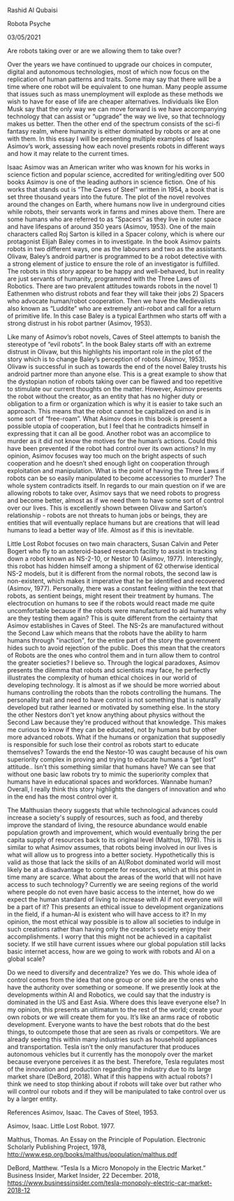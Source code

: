 Rashid Al Qubaisi

Robota Psyche

03/05/2021

Are robots taking over or are we allowing them to take over?

Over the years we have continued to upgrade our choices in computer, digital and autonomous technologies, most of which now focus on the replication of human patterns and traits. Some may say that there will be a time where one robot will be equivalent to one human. Many people assume that issues such as mass unemployment will explode as these methods we wish to have for ease of life are cheaper alternatives. Individuals like Elon Musk say that the only way we can move forward is we have accompanying technology that can assist or “upgrade” the way we live, so that technology makes us better. Then the other end of the spectrum consists of the sci-fi fantasy realm, where humanity is either dominated by robots or are at one with them. In this essay I will be presenting multiple examples of Isaac Asimov’s work, assessing how each novel presents robots in different ways and how it may relate to the current times.

Isaac Asimov was an American writer who was known for his works in science fiction and popular science, accredited for writing/editing over 500 books Asimov is one of the leading authors in science fiction. One of his works that stands out is “The Caves of Steel” written in 1954, a book that is set three thousand years into the future. The plot of the novel revolves around the changes on Earth, where humans now live in underground cities while robots, their servants work in farms and mines above them. There are some humans who are referred to as “Spacers” as they live in outer space and have lifespans of around 350 years (Asimov, 1953). One of the main characters called Roj Sarton is killed in a Spacer colony, which is where our protagonist Elijah Baley comes in to investigate. In the book Asimov paints robots in two different ways, one as the labourers and two as the assistants. Olivaw, Baley’s android partner is programmed to be a robot detective with a strong element of justice to ensure the role of an investigator is fulfilled. The robots in this story appear to be happy and well-behaved, but in reality are just servants of humanity, programmed with the Three Laws of Robotics. There are two prevalent attitudes towards robots in the novel 1) Eathenmen who distrust robots and fear they will take their jobs 2) Spacers who advocate human/robot cooperation. Then we have the Medievalists also known as “Luddite” who are extremely anti-robot and call for a return of primitive life. In this case Baley is a typical Earthmen who starts off with a strong distrust in his robot partner (Asimov, 1953). 

Like many of Asimov’s robot novels, Caves of Steel attempts to banish the stereotype of “evil robots”. In the book Baley starts off with an extreme distrust in Olivaw, but this highlights his important role in the plot of the story which is to change Baley’s perception of robots (Asimov, 1953). Olivaw is successful in such as towards the end of the novel Baley trusts his android partner more than anyone else. This is a great example to show that the dystopian notion of robots taking over can be flawed and too repetitive to stimulate our current thoughts on the matter. However, Asimov presents the robot without the creator, as an entity that has no higher duty or obligation to a firm or organization which is why it is easier to take such an approach. This means that the robot cannot be capitalized on and is in some sort of “free-roam”. What Asimov does in this book is present a possible utopia of cooperation, but I feel that he contradicts himself in expressing that it can all be good. Another robot was an accomplice to murder as it did not know the motives for the human’s actions. Could this have been prevented if the robot had control over its own actions? In my opinion, Asimov focuses way too much on the bright aspects of such cooperation and he doesn’t shed enough light on cooperation through exploitation and manipulation. What is the point of having the Three Laws if robots can be so easily manipulated to become accessories to murder? The whole system contradicts itself. In regards to our main question on if we are allowing robots to take over, Asimov says that we need robots to progress and become better, almost as if we need them to have some sort of control over our lives. This is excellently shown between Olivaw and Sarton’s relationship - robots are not threats to human jobs or beings, they  are entities that will eventually replace humans but are creations that will lead humans to lead a better way of life. Almost as if this is inevitable. 

Little Lost Robot focuses on two main characters, Susan Calvin and Peter Bogert who fly to an asteroid-based research facility to assist in tracking down a robot known as NS-2-10, or Nestor 10 (Asimov, 1977). Interestingly, this robot has hidden himself among a shipment of 62 otherwise identical NS-2 models, but it is different from the normal robots, the second law is non-existent, which makes it imperative that he be identified and recovered (Asimov, 1977). Personally, there was a constant feeling within the text that robots, as sentient beings, might resent their treatment by humans. The electrocution on humans to see if the robots would react made me quite uncomfortable because if the robots were manufactured to aid humans why are they testing them again? This is quite different from the certainty that Asimov establishes in Caves of Steel. The NS-2s are manufactured without the Second Law which means that the robots have the ability to harm humans through "inaction", for the entire part of the story the government hides such to avoid rejection of the public. Does this mean that the creators of Robots are the ones who control them and in turn allow them to control the greater societies? I believe so. Through the logical paradoxes, Asimov presents the dilemma that robots and scientists may face, he perfectly illustrates the complexity of human ethical choices in our world of developing technology. It is almost as if we should be more worried about humans controlling the robots than the robots controlling the humans. The personality trait and need to have control is not something that is naturally developed but rather learned or motivated by something else. In the story the other Nestors don't yet know anything about physics without the Second Law because they're produced without that knowledge. This makes me curious to know if they can be educated, not by humans but by other more advanced robots. What if the humans or organization that supposedly is responsible for such lose their control as robots start to educate themselves? Towards the end the Nestor-10 was caught because of his own superiority complex in proving and trying to educate humans a “get lost” attitude.. Isn't this something similar that humans have? We can see that without one basic law robots try to mimic the superiority complex that humans have in educational spaces and workforces. Wannabe human? Overall, I really think this story highlights the dangers of innovation and who in the end has the most control over it. 

The Malthusian theory suggests that while technological advances could increase a society's supply of resources, such as food, and thereby improve the standard of living, the resource abundance would enable population growth and improvement, which would eventually bring the per capita supply of resources back to its original level (Malthus, 1978). This is similar to what Asimov assumes, that robots being involved in our lives is what will allow us to progress into a better society. Hypothetically this is valid as those that lack the skills of an AI/Robot dominated world will most likely be at a disadvantage to compete for resources, which at this point in time many are scarce. What about the areas of the world that will not have access to such technology? Currently we are seeing regions of the world where people do not even have basic access to the internet, how do we expect the human standard of living to increase with AI if not everyone will be a part of it? This presents an ethical issue to development organizations in the field, if a human-AI is existent who will have access to it? In my opinion, the most ethical way possible is to allow all societies to indulge in such creations rather than having only the creator’s society enjoy their accomplishments. I worry that this might not be achieved in a capitalist society. If we still have current issues where our global population still lacks basic internet access, how are we going to work with robots and AI on a global scale?

Do we need to diversify and decentralize?
Yes we do. This whole idea of control comes from the idea that one group or one side are the ones who have the authority over something or someone. If we presently look at the developments within AI and Robotics, we could say that the industry is dominated in the US and East Asia. Where does this leave everyone else? In my opinion, this presents an ultimatum to the rest of the world; create your own robots or we will create them for you. It’s like an arms race of robotic development. Everyone wants to have the best robots that do the best things, to outcompete those that are seen as rivals or competitors. We are already seeing this within many industries such as household appliances and transportation. Tesla isn’t the only manufacturer that produces autonomous vehicles but it currently has the monopoly over the market because everyone perceives it as the best. Therefore, Tesla regulates most of the innovation and production regarding the industry due to its large market share (DeBord, 2018). What if this happens with actual robots? I think we need to stop thinking about if robots will take over but rather who will control our robots and if they will be manipulated to take control over us by a larger entity. 



References
Asimov, Isaac. The Caves of Steel, 1953.

Asimov, Isaac. Little Lost Robot. 1977.

Malthus, Thomas. An Essay on the Principle of Population. Electronic Scholarly Publishing Project, 1978, http://www.esp.org/books/malthus/population/malthus.pdf

DeBord, Matthew. “Tesla Is a Micro Monopoly in the Electric Market.” Business Insider, Market Insider, 22 December. 2018, https://www.businessinsider.com/tesla-monopoly-electric-car-market-2018-12
